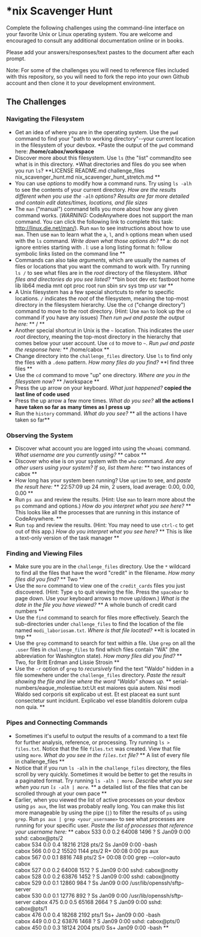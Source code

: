 # *nix Scavenger Hunt

Complete the following challenges using the command-line interface on your favorite
Unix or Linux operating system. You are welcome and encouraged to consult any
additional documentation online or in books.

Please add your answers/responses/text pastes to the document after each prompt.

Note: For some of the challenges you will need to reference files included with
this repository, so you will need to fork the repo into your own Github account
and then clone it to your development environment.

## The Challenges

### Navigating the Filesystem

* Get an idea of where you are in the operating system. Use the `pwd` command to find your "path to working directory"--your current location in the filesystem of your devbox. *Paste the output of the `pwd` command here: **/home/cabox/workspace**
* Discover more about this filesystem. Use `ls` (the "list" command)to see what is in this directory. *What directories and files do you see when you run `ls`? **LICENSE  README.md  challenge_files  nix_scavenger_hunt.md  nix_scavenger_hunt_stretch.md    **
* You can use *options* to modify how a command runs. Try using `ls -alh` to see the contents of your current directory. *How are the results different when you use the `-alh` options?  Results are far more detailed and contain edit dates/times, locations, and file sizes*
* The `man` ("manual") command tells you more about how any given command works. (*WARNING:* CodeAnywhere does not support the man command. You can click the following link to complete this task: http://linux.die.net/man/). Run `man` to see instructions about how to use `man`. Then use `man` to learn what the `a`, `l`, and `h` options mean when used with the `ls` command. *Write down what those options do?*
** a: do not ignore entries starting with .   l: use a long listing format   h: follow symbolic links listed on the command line **
* Commands can also take *arguments*, which are usually the names of files or locations that you want the command to work with. Try running `ls /` to see what files are in the *root* directory of the filesystem. *What files and directories do you see listed?* **bin  boot  dev  etc  fastboot  home  lib  lib64  media  mnt  opt  proc  root  run  sbin  srv  sys  tmp  usr  var   **
* A Unix filesystem has a few special shortcuts to refer to specific locations. `/` indicates the *root* of the filesystem, meaning the top-most directory in the filesystem hierarchy. Use the `cd` ("change directory") command to move to the root directory. (Hint: Use `man` to look up the `cd` command if you have any issues) *Then run `pwd` and paste the output here:* ** / **
* Another special shortcut in Unix is the `~` location. This indicates the *user root* directory, meaning the top-most directory in the hierarchy that comes below your user account. Use `cd` to move to `~`. *Run `pwd` and paste the response here:* ** /home/cabox **
* Change directory into the `challenge_files` directory. Use `ls` to find only the files with a `.demo` pattern. *How many files do you find?*  **I find three files **
* Use the `cd` command to move "up" one directory. *Where are you in the filesystem now?*  ** /workspace **
* Press the up arrow on your keyboard. *What just happened?*  **copied the last line of code used**
* Press the up arrow a few more times. *What do you see?*  **all the actions I have taken so far as many times as I press up**
* Run the `history` command. *What do you see?*  ** all the actions I have taken so far**

### Observing the System

* Discover what account you are logged into using the `whoami` command. *What username are you currently using?*  ** cabox **
* Discover who else is on your system with the `who` command. *Are any other users using your system? If so, list them here:* ** two instances of cabox **
* How long has your system been running? Use `uptime` to see, and *paste the result here:* ** 22:57:09 up 24 min,  2 users,  load average: 0.00, 0.00, 0.00  **
* Run `ps aux` and review the results. (Hint: Use `man` to learn more about the `ps` command and options.) *How do you interpret what you see here?* ** This looks like all the processes that are running in this instance of CodeAnywhere. **
* Run `top` and review the results. (Hint: You may need to use `ctrl-c` to get out of this app.) *How do you interpret what you see here?* ** This is like a text-only version of the task manager **

### Finding and Viewing Files

* Make sure you are in the `challenge_files` directory. Use the `*` wildcard to find all the files that have the word "credit" in the filename. *How many files did you find?*  ** Two **
* Use the `more` command to view one of the `credit_cards` files you just discovered. (Hint: Type `q` to quit viewing the file. Press the `spacebar` to page down. Use your keyboard arrows to move up/down.) *What is the date in the file you have viewed?*  ** A whole bunch of credit card numbers **
* Use the `find` command to search for files more effectively. Search the sub-directories under `challenge_files` to find the location of the file named `modi_laboriosam.txt`. *Where is that file located?*  **It is located in tmp **
* Use the `grep` command to search for text within a file. Use `grep` on all the `.user` files in `challenge_files` to find which files contain "WA" (the abbreviation for Washington state). *How many files did you find?*  ** Two, for Britt Erdman and Lissie Strosin **
* Use the `-r` option of `grep` to *recursively* find the text "Waldo" hidden in a file somewhere under the `challenge_files` directory. *Paste the result showing the file and line where the word "Waldo" shows up.*  ** serial-numbers/eaque_molestiae.txt:Ut est maiores quia autem. Nisi modi Waldo sed corporis sit explicabo ut est. Et est
 placeat ea sunt sunt consectetur sunt incidunt. Explicabo vel esse blanditiis dolorem culpa non quia.  **

### Pipes and Connecting Commands

* Sometimes it's useful to output the results of a command to a text file for further analysis, reference, or processing. Try running `ls > files.txt`. Notice that the file `files.txt` was created. View that file using `more`. *What do you see in the `files.txt` file?*  ** A list of every file in challenge_files **
* Notice that if you run `ls -alh` in the `challenge_files` directory, the files scroll by very quickly. Sometimes it would be better to get the results in a paginated format. Try running `ls -alh | more`. *Describe what you see when you run `ls -alh | more`.* ** a detailed list of the files that can be scrolled through at your own pace **
* Earlier, when you viewed the list of active processes on your devbox using `ps aux`, the list was probably really long. You can make this list more manageable by using the pipe (`|`) to filter the results of `ps` using `grep`. Run `ps aux | grep <your_username>` to see what processes are running for your specific user. *Paste the list of processes that reference your username here:*
** cabox      533  0.0  0.2  64008  1496 ?        S    Jan09   0:00 sshd: cabox@pts/2                                     
cabox      534  0.0  0.4  18216  2128 pts/2    Ss   Jan09   0:00 -bash                                                 
cabox      566  0.0  0.2  15520  1144 pts/2    R+   00:08   0:00 ps aux                                                
cabox      567  0.0  0.1   8816   748 pts/2    S+   00:08   0:00 grep --color=auto cabox  
cabox      527  0.0  0.2  64008  1512 ?        S    Jan09   0:00 sshd: cabox@notty                                     
cabox      528  0.0  0.2  63876  1452 ?        S    Jan09   0:00 sshd: cabox@notty                                     
cabox      529  0.0  0.1  12860   984 ?        Ss   Jan09   0:00 /usr/lib/openssh/sftp-server                          
cabox      530  0.0  0.1  12776   892 ?        Ss   Jan09   0:00 /usr/lib/openssh/sftp-server
cabox      475  0.0  0.5  65168  2664 ?        S    Jan09   0:00 sshd: cabox@pts/1                                     
cabox      476  0.0  0.4  18268  2192 pts/1    Ss+  Jan09   0:00 -bash  
cabox      449  0.0  0.2  63876  1468 ?        S    Jan09   0:00 sshd: cabox@pts/0                                     
cabox      450  0.0  0.3  18124  2004 pts/0    Ss+  Jan09   0:00 -bash             **
